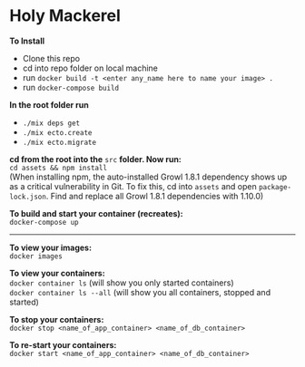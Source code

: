 # Holy Mackerel

**To Install**

* Clone this repo
* cd into repo folder on local machine
* run `docker build -t <enter any_name here to name your image> .`
* run `docker-compose build`

**In the root folder run**
* `./mix deps get`
* `./mix ecto.create`
* `./mix ecto.migrate`

**cd from the root into the** `src` **folder. Now run:**  
`cd assets && npm install`  
(When installing npm, the auto-installed Growl 1.8.1 dependency shows up as a critical vulnerability in Git. To fix this, cd into `assets` and open `package-lock.json`.  Find and replace all Growl 1.8.1 dependencies with 1.10.0)

**To build and start your container (recreates):**  
`docker-compose up`  

___

**To view your images:**  
`docker images`  

**To view your containers:**  
`docker container ls` (will show you only started containers)  
`docker container ls --all` (will show you all containers, stopped and started)  

**To stop your containers:**  
`docker stop <name_of_app_container> <name_of_db_container>`  

**To re-start your containers:**  
`docker start <name_of_app_container> <name_of_db_container>`  
